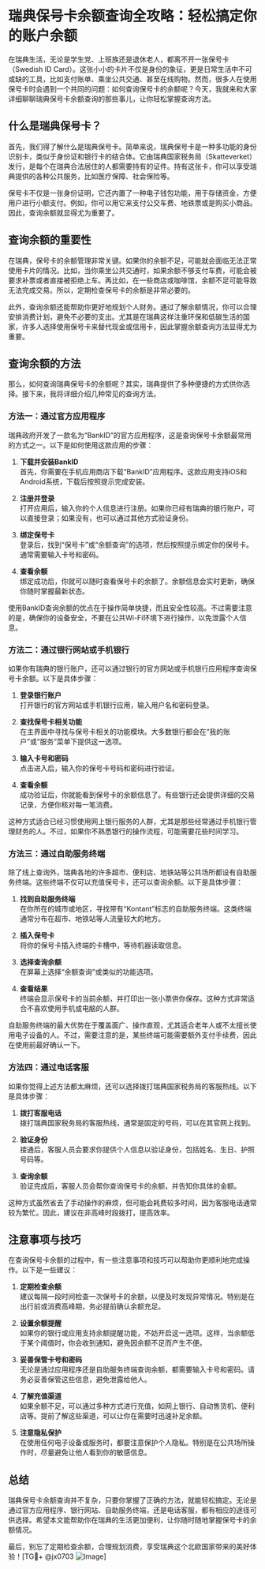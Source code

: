 # 瑞典保号卡余额查询全攻略：轻松搞定你的账户余额

在瑞典生活，无论是学生党、上班族还是退休老人，都离不开一张保号卡（Swedish ID Card）。这张小小的卡片不仅是身份的象征，更是日常生活中不可或缺的工具，比如支付账单、乘坐公共交通、甚至在线购物。然而，很多人在使用保号卡时会遇到一个共同的问题：如何查询保号卡的余额呢？今天，我就来和大家详细聊聊瑞典保号卡余额查询的那些事儿，让你轻松掌握查询方法。

## 什么是瑞典保号卡？

首先，我们得了解什么是瑞典保号卡。简单来说，瑞典保号卡是一种多功能的身份识别卡，类似于身份证和银行卡的结合体。它由瑞典国家税务局（Skatteverket）发行，是每个在瑞典合法居住的人都需要持有的证件。持有这张卡，你可以享受瑞典提供的各种公共服务，比如医疗保障、社会保险等。

保号卡不仅是一张身份证明，它还内置了一种电子钱包功能，用于存储资金，方便用户进行小额支付。例如，你可以用它来支付公交车费、地铁票或是购买小商品。因此，查询余额就显得尤为重要了。

## 查询余额的重要性

在瑞典，保号卡的余额管理非常关键。如果你的余额不足，可能就会面临无法正常使用卡片的情况。比如，当你乘坐公共交通时，如果余额不够支付车费，可能会被要求补票或者直接被拒绝上车。再比如，在一些商店或咖啡馆，余额不足可能导致无法完成交易。所以，定期检查保号卡的余额是非常必要的。

此外，查询余额还能帮助你更好地规划个人财务。通过了解余额情况，你可以合理安排消费计划，避免不必要的支出。尤其是在瑞典这样注重环保和低碳生活的国家，许多人选择使用保号卡来替代现金或信用卡，因此掌握余额查询方法显得尤为重要。

## 查询余额的方法

那么，如何查询瑞典保号卡的余额呢？其实，瑞典提供了多种便捷的方式供你选择。接下来，我将详细介绍几种常见的查询方法。

### 方法一：通过官方应用程序

瑞典政府开发了一款名为“BankID”的官方应用程序，这是查询保号卡余额最常用的方式之一。以下是如何使用这款应用的步骤：

1. **下载并安装BankID**  
   首先，你需要在手机应用商店下载“BankID”应用程序。这款应用支持iOS和Android系统，下载后按照提示完成安装。

2. **注册并登录**  
   打开应用后，输入你的个人信息进行注册。如果你已经有瑞典的银行账户，可以直接登录；如果没有，也可以通过其他方式验证身份。

3. **绑定保号卡**  
   登录后，找到“保号卡”或“余额查询”的选项，然后按照提示绑定你的保号卡。通常需要输入卡号和密码。

4. **查看余额**  
   绑定成功后，你就可以随时查看保号卡的余额了。余额信息会实时更新，确保你随时掌握最新状态。

使用BankID查询余额的优点在于操作简单快捷，而且安全性较高。不过需要注意的是，确保你的设备安全，不要在公共Wi-Fi环境下进行操作，以免泄露个人信息。

### 方法二：通过银行网站或手机银行

如果你有瑞典的银行账户，还可以通过银行的官方网站或手机银行应用程序查询保号卡余额。以下是具体步骤：

1. **登录银行账户**  
   打开银行的官方网站或手机银行应用，输入用户名和密码登录。

2. **查找保号卡相关功能**  
   在主界面中寻找与保号卡相关的功能模块。大多数银行都会在“我的账户”或“服务”菜单下提供这一选项。

3. **输入卡号和密码**  
   点击进入后，输入你的保号卡号码和密码进行验证。

4. **查看余额**  
   成功验证后，你就能看到保号卡的余额信息了。有些银行还会提供详细的交易记录，方便你核对每一笔消费。

这种方式适合已经习惯使用网上银行服务的人群，尤其是那些经常通过手机银行管理财务的人。不过，如果你不熟悉银行的操作流程，可能需要花些时间学习。

### 方法三：通过自助服务终端

除了线上查询外，瑞典各地的许多超市、便利店、地铁站等公共场所都设有自助服务终端。这些终端不仅可以充值保号卡，还可以查询余额。以下是具体步骤：

1. **找到自助服务终端**  
   在你所在的城市或地区，寻找带有“Kontant”标志的自助服务终端。这类终端通常分布在超市、地铁站等人流量较大的地方。

2. **插入保号卡**  
   将你的保号卡插入终端的卡槽中，等待机器读取信息。

3. **选择查询余额**  
   在屏幕上选择“余额查询”或类似的功能选项。

4. **查看结果**  
   终端会显示保号卡的当前余额，并打印出一张小票供你保存。这种方式非常适合不喜欢使用手机或电脑的人群。

自助服务终端的最大优势在于覆盖面广、操作直观，尤其适合老年人或不太擅长使用电子设备的人。不过，需要注意的是，某些终端可能需要额外支付手续费，因此在使用前最好确认一下。

### 方法四：通过电话客服

如果你觉得上述方法都太麻烦，还可以选择拨打瑞典国家税务局的客服热线。以下是具体步骤：

1. **拨打客服电话**  
   拨打瑞典国家税务局的客服热线，通常是固定的号码，可以在其官网上找到。

2. **验证身份**  
   接通后，客服人员会要求你提供个人信息以验证身份，包括姓名、生日、护照号码等。

3. **查询余额**  
   验证完成后，客服人员会帮你查询保号卡的余额，并告知你具体的金额。

这种方式虽然省去了手动操作的麻烦，但可能会耗费较多时间，因为客服电话通常较为繁忙。因此，建议在非高峰时段拨打，提高效率。

## 注意事项与技巧

在查询保号卡余额的过程中，有一些注意事项和技巧可以帮助你更顺利地完成操作。以下是一些建议：

1. **定期检查余额**  
   建议每隔一段时间检查一次保号卡的余额，以便及时发现异常情况。特别是在出行前或消费高峰期，务必提前确认余额充足。

2. **设置余额提醒**  
   如果你的银行或应用支持余额提醒功能，不妨开启这一选项。这样，当余额低于某个阈值时，你会收到通知，避免因余额不足而产生不便。

3. **妥善保管卡号和密码**  
   无论是通过应用程序还是自助服务终端查询余额，都需要输入卡号和密码。请务必妥善保管这些信息，避免泄露给他人。

4. **了解充值渠道**  
   如果余额不足，可以通过多种方式进行充值，如网上银行、自动售货机、便利店等。提前了解这些渠道，可以让你在需要时迅速补足余额。

5. **注意隐私保护**  
   在使用任何电子设备或服务时，都要注意保护个人隐私。特别是在公共场所操作时，尽量避免让他人看到你的敏感信息。

## 总结

瑞典保号卡余额查询并不复杂，只要你掌握了正确的方法，就能轻松搞定。无论是通过官方应用程序、银行网站、自助服务终端，还是电话客服，都有相应的途径可供选择。希望本文能帮助你在瑞典的生活更加便利，让你随时随地掌握保号卡的余额情况。

最后，别忘了定期检查余额，合理规划消费，享受瑞典这个北欧国家带来的美好体验！[TG💪+ @jx0703 ![Image](https://github.com/user-attachments/assets/dbca1d08-cadb-493c-b0ec-ad6f7a83f270)]